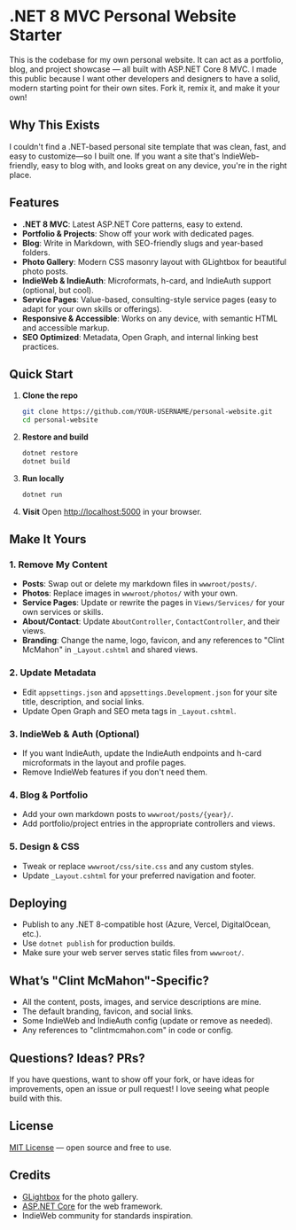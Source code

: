 # .NET 8 MVC Personal Website Starter
This is the codebase for my own personal website. It can act as a portfolio, blog, and project showcase — all built with ASP.NET Core 8 MVC. I made this public because I want other developers and designers to have a solid, modern starting point for their own sites. Fork it, remix it, and make it your own!

## Why This Exists

I couldn't find a .NET-based personal site template that was clean, fast, and easy to customize—so I built one. If you want a site that's IndieWeb-friendly, easy to blog with, and looks great on any device, you're in the right place.

## Features

- **.NET 8 MVC**: Latest ASP.NET Core patterns, easy to extend.
- **Portfolio & Projects**: Show off your work with dedicated pages.
- **Blog**: Write in Markdown, with SEO-friendly slugs and year-based folders.
- **Photo Gallery**: Modern CSS masonry layout with GLightbox for beautiful photo posts.
- **IndieWeb & IndieAuth**: Microformats, h-card, and IndieAuth support (optional, but cool).
- **Service Pages**: Value-based, consulting-style service pages (easy to adapt for your own skills or offerings).
- **Responsive & Accessible**: Works on any device, with semantic HTML and accessible markup.
- **SEO Optimized**: Metadata, Open Graph, and internal linking best practices.

## Quick Start

1. **Clone the repo**
   ```sh
   git clone https://github.com/YOUR-USERNAME/personal-website.git
   cd personal-website
   ```
2. **Restore and build**
   ```sh
   dotnet restore
   dotnet build
   ```
3. **Run locally**
   ```sh
   dotnet run
   ```
4. **Visit**
   Open [http://localhost:5000](http://localhost:5000) in your browser.

## Make It Yours

### 1. Remove My Content
- **Posts**: Swap out or delete my markdown files in `wwwroot/posts/`.
- **Photos**: Replace images in `wwwroot/photos/` with your own.
- **Service Pages**: Update or rewrite the pages in `Views/Services/` for your own services or skills.
- **About/Contact**: Update `AboutController`, `ContactController`, and their views.
- **Branding**: Change the name, logo, favicon, and any references to "Clint McMahon" in `_Layout.cshtml` and shared views.

### 2. Update Metadata
- Edit `appsettings.json` and `appsettings.Development.json` for your site title, description, and social links.
- Update Open Graph and SEO meta tags in `_Layout.cshtml`.

### 3. IndieWeb & Auth (Optional)
- If you want IndieAuth, update the IndieAuth endpoints and h-card microformats in the layout and profile pages.
- Remove IndieWeb features if you don't need them.

### 4. Blog & Portfolio
- Add your own markdown posts to `wwwroot/posts/{year}/`.
- Add portfolio/project entries in the appropriate controllers and views.

### 5. Design & CSS
- Tweak or replace `wwwroot/css/site.css` and any custom styles.
- Update `_Layout.cshtml` for your preferred navigation and footer.

## Deploying
- Publish to any .NET 8-compatible host (Azure, Vercel, DigitalOcean, etc.).
- Use `dotnet publish` for production builds.
- Make sure your web server serves static files from `wwwroot/`.

## What’s "Clint McMahon"-Specific?
- All the content, posts, images, and service descriptions are mine.
- The default branding, favicon, and social links.
- Some IndieWeb and IndieAuth config (update or remove as needed).
- Any references to "clintmcmahon.com" in code or config.

## Questions? Ideas? PRs?
If you have questions, want to show off your fork, or have ideas for improvements, open an issue or pull request! I love seeing what people build with this.

## License
[MIT License](https://opensource.org/licenses/MIT) — open source and free to use.

## Credits
- [GLightbox](https://github.com/biati-digital/glightbox) for the photo gallery.
- [ASP.NET Core](https://dotnet.microsoft.com/) for the web framework.
- IndieWeb community for standards inspiration.
